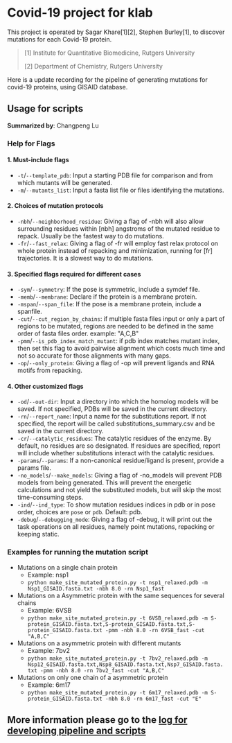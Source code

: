 # Covid-19 project for klab
This project is operated by Sagar Khare[1][2], Stephen Burley[1], to discover mutations for each Covid-19 protein.

> [1] Institute for Quantitative Biomedicine, Rutgers University
>
> [2] Department of Chemistry, Rutgers University

Here is a update recording for the pipeline of generating mutations for covid-19 proteins, using GISAID database.

## Usage for scripts 

**Summarized by**: Changpeng Lu

### Help for Flags

#### 1. Must-include flags

* `-t`/`--template_pdb`: Input a starting PDB file for comparison and from which mutants will be generated.
* `-m`/`--mutants_list`: Input a fasta list file or files identifying the mutations.

#### 2. Choices of mutation protocols

* `-nbh`/`--neighborhood_residue`: Giving a flag of -nbh will also allow surrounding residues within [nbh] angstroms of the mutated residue to repack. Usually be the fastest way to do mutations.
* `-fr`/`--fast_relax`: Giving a flag of -fr will employ fast relax protocol on whole protein instead of repacking and minimization, running for [fr] trajectories. It is a slowest way to do mutations.

#### 3. Specified flags required for different cases

* `-sym`/`--symmetry`: If the pose is symmetric, include a symdef file.
* `-memb`/`--membrane`: Declare if the protein is a membrane protein.
* `-mspan`/`--span_file`: If the pose is a membrane protein, include a spanfile.
* `-cut`/`--cut_region_by_chains`: if multiple fasta files input or only a part of regions to be mutated, regions are needed to be defined in the same order of fasta files order. example: "A,C,B"
* `-pmm`/`--is_pdb_index_match_mutant`: if pdb index matches mutant index, then set this flag to avoid pairwise alignment which costs much time and not so accurate for those alignments with many gaps.
* `-op`/`--only_protein`: Giving a flag of -op will prevent ligands and RNA motifs from repacking.

#### 4. Other customized flags

* `-od`/`--out-dir`: Input a directory into which the homolog models will be saved.  If not specified, PDBs will be saved in the current directory.
* `-rn`/`--report_name`: Input a name for the substitutions report. If not specified, the report will be called substitutions_summary.csv and be saved in the current directory.
* `-cr`/`--catalytic_residues`: The catalytic residues of the enzyme. By default, no residues are so designated. If residues are specified, report will include whether substitutions interact with the catalytic residues.
* `-params`/`--params`: If a non-canonical residue/ligand is present, provide a params file.
* `-no_models`/`--make_models`: Giving a flag of -no_models will prevent PDB models from being generated. This will prevent the energetic calculations and not yield the substituted models, but will skip the most time-consuming steps.
* `-ind`/`--ind_type`: To show mutation residues indices in pdb or in pose order, choices are `pose` or `pdb`. Default: pdb.
* `-debug`/`--debugging_mode`: Giving a flag of -debug, it will print out the task operations on all residues, namely point mutations, repacking or keeping static.

### Examples for running the mutation script

*  Mutations on a single chain protein
   *  Example: nsp1
   *  `python make_site_mutated_protein.py -t nsp1_relaxed.pdb -m Nsp1_GISAID.fasta.txt -nbh 8.0 -rn Nsp1_fast`
*  Mutations on a Asymmetric protein with the same sequences for several chains
   * Example: 6VSB
   * `python make_site_mutated_protein.py -t 6VSB_relaxed.pdb -m S-protein_GISAID.fasta.txt,S-protein_GISAID.fasta.txt,S-protein_GISAID.fasta.txt -pmm -nbh 8.0 -rn 6VSB_fast -cut "A,B,C"`
*  Mutations on a asymmetric protein with different mutants
   *  Example: 7bv2
   *  `python make_site_mutated_protein.py -t 7bv2_relaxed.pdb -m Nsp12_GISAID.fasta.txt,Nsp8_GISAID.fasta.txt,Nsp7_GISAID.fasta.txt -pmm -nbh 8.0 -rn 7bv2_fast -cut "A,B,C"`
*  Mutations on only one chain of a asymmetric protein
   *  Example: 6m17
   *  `python make_site_mutated_protein.py -t 6m17_relaxed.pdb -m S-protein_GISAID.fasta.txt -nbh 8.0 -rn 6m17_fast -cut "E"`



## More information please go to the [log for developing pipeline and scripts](https://github.com/Nucleus2014/covid-19/blob/master/Log_covid-19_pipeline.md)



